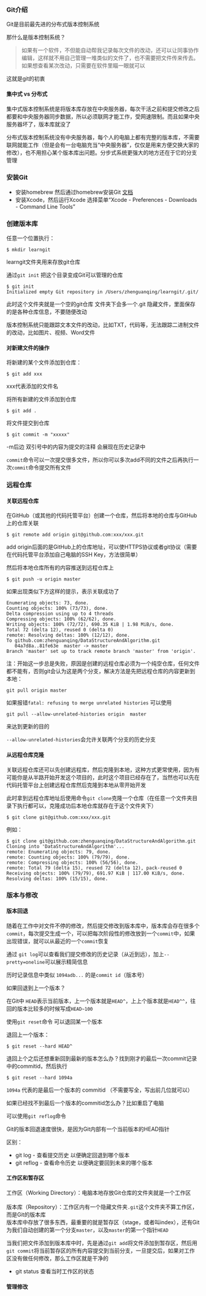 ### Git介绍

Git是目前最先进的分布式版本控制系统

那什么是版本控制系统？

> 如果有一个软件，不但能自动帮我记录每次文件的改动，还可以让同事协作编辑，这样就不用自己管理一堆类似的文件了，也不需要把文件传来传去。如果想查看某次改动，只需要在软件里瞄一眼就可以

这就是git的初衷

#### 集中式 vs 分布式

集中式版本控制系统是将版本库存放在中央服务器，每次干活之前和提交修改之后都要和中央服务器同步数据，所以必须联网才能工作，受网速限制。而且如果中央服务器坏了，版本库就没了

分布式版本控制系统没有中央服务器，每个人的电脑上都有完整的版本库，不需要联网就能工作（但是会有一台电脑充当“中央服务器”，仅仅是用来方便交换大家的修改），也不用担心某个版本库出问题。分步式系统更强大的地方还在于它的分支管理

### 安装Git

- 安装homebrew 然后通过homebrew安装Git [文档](http://brew.sh)
- 安装Xcode，然后运行Xcode 选择菜单“Xcode - Preferences - Downloads - Command Line Tools”

### 创建版本库

任意一个位置执行：

```
$ mkdir learngit
```
learngit文件夹用来存放git仓库

通过`git init` 把这个目录变成Git可以管理的仓库

```
$ git init
Initialized empty Git repository in /Users/zhenguanqing/learngit/.git/
```
此时这个文件夹就是一个空的git仓库 文件夹下会多一个.git 隐藏文件，里面保存的是各种仓库信息，不要随便改动

版本控制系统只能跟踪文本文件的改动，比如TXT，代码等，无法跟踪二进制文件的改动，比如图片、视频、Word文件

#### 对新建文件的操作

将新建的某个文件添加到仓库：

```
$ git add xxx
```
xxx代表添加的文件名


将所有新建的文件添加到仓库

```
$ git add .
```

将文件提交到仓库

```
$ git commit -m "xxxxx"
```
-m后边 双引号中的内容为提交的注释 会展现在历史记录中

`commit`命令可以一次提交很多文件，所以你可以多次add不同的文件之后再执行一次`commit`命令提交所有文件

### 远程仓库

#### 关联远程仓库

在GitHub（或其他的代码托管平台）创建一个仓库，然后将本地的仓库与GitHub上的仓库关联

```
$ git remote add origin git@github.com:xxx/xxx.git
```

add origin后面的是GitHub上的仓库地址，可以使HTTPS协议或者git协议（需要在代码托管平台添加自己电脑的SSH Key，方法很简单）

然后将本地仓库所有的内容推送到远程仓库上

```
$ git push -u origin master
```
如果出现类似下方这样的提示，表示关联成功了

```
Enumerating objects: 73, done.
Counting objects: 100% (73/73), done.
Delta compression using up to 4 threads
Compressing objects: 100% (62/62), done.
Writing objects: 100% (72/72), 690.35 KiB | 1.98 MiB/s, done.
Total 72 (delta 12), reused 0 (delta 0)
remote: Resolving deltas: 100% (12/12), done.
To github.com:zhenguanqing/DataStructureAndAlgorithm.git
   04a7d8a..81fe63e  master -> master
Branch 'master' set up to track remote branch 'master' from 'origin'.
```

注：开始这一步总是失败，原因是创建的远程仓库必须为一个纯空仓库，任何文件都不能有，否则git会认为这是两个分支，解决方法是先把远程仓库的内容更新到本地：

```
git pull origin master
```
如果报错`fatal: refusing to merge unrelated histories`
可以使用

```
git pull --allow-unrelated-histories origin  master
```
来达到更新的目的

`--allow-unrelated-histories`会允许关联两个分支的历史分支

#### 从远程仓库克隆

关联远程仓库还可以先创建远程库，然后克隆到本地，这种方式更常使用，因为有可能你是从半路开始开发这个项目的，此时这个项目已经存在了，当然也可以先在代码托管平台上创建远程仓库然后克隆到本地从零开始开发

此时拿到远程仓库地址后使用命令`git clone`克隆一个仓库（在任意一个文件夹目录下执行都可以，克隆成功后本地仓库就存在于这个文件夹下）

```
$ git clone git@github.com:xxx/xxx.git
```

例如：

```
$ git clone git@github.com:zhenguanqing/DataStructureAndAlgorithm.git
Cloning into 'DataStructureAndAlgorithm'...
remote: Enumerating objects: 79, done.
remote: Counting objects: 100% (79/79), done.
remote: Compressing objects: 100% (56/56), done.
remote: Total 79 (delta 15), reused 72 (delta 12), pack-reused 0
Receiving objects: 100% (79/79), 691.97 KiB | 117.00 KiB/s, done.
Resolving deltas: 100% (15/15), done.
```

### 版本与修改

#### 版本回退

随着在工作中对文件不停的修改，然后提交修改到版本库中，版本库会存在很多个`commit`，每次提交生成一个，可以把每次阶段性的修改放到一个`commit`中，如果出现错误，就可以从最近的一个`commit`恢复

通过 `git log`可以查看我们提交修改的历史记录（从近到远），加上`--pretty=oneline`可以展示精简信息

历时记录信息中类似 `1094adb...` 的是`commit id`（版本号）

如果回退到上一个版本？

在Git中 `HEAD`表示当前版本，上一个版本就是`HEAD^`，上上个版本就是`HEAD^^`，往回的版本比较多的时候写成`HEAD~100`

使用`git reset`命令 可以退回某一个版本

退回上一个版本：

```
$ git reset --hard HEAD^
```

退回上个之后还想重新回到最新的版本怎么办？找到刚才的最后一次commit记录中的commitid，然后执行

```
$ git reset --hard 1094a
```

`1094a` 代表的是最后一个版本的 commitid （不需要写全，写出前几位就可以）

如果已经找不到最后一个版本的commitid怎么办？比如重启了电脑

可以使用`git reflog`命令

Git的版本回退速度很快，是因为Git内部有一个当前版本的HEAD指针

区别：

- git log - 查看提交历史 以便确定回退到哪个版本
- git reflog - 查看命令历史 以便确定要回到未来的哪个版本

#### 工作区和暂存区

工作区（Working Directory）：电脑本地存放Git仓库的文件夹就是一个工作区</br></br>
版本库（Repository）：工作区内有一个隐藏文件夹`.git`这个文件夹不算工作区，而是Git的版本库
</br>
版本库中存放了很多东西，最重要的就是暂存区（stage，或者叫index），还有Git为我们自动创建的第一个分支`master`，以及`master`的第一个指针`HEAD`

当我们把文件添加到版本库中时，先是通过`git add`将文件添加到暂存区，然后用`git commit`将当前暂存区的所有内容提交到当前分支，一旦提交后，如果对工作区没有做任何修改，那么工作区就是干净的

- git status 查看当时工作区的状态


#### 管理修改


